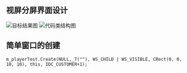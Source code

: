 ## 视屏分屏界面设计
![目标结果图](https://github.com/wblong/TVWallAX/blob/master/images/分屏显示界面2.jpg?raw=true)
![代码类结构图](https://github.com/wblong/TVWallAX/blob/master/images/分屏显示界面1.jpg?raw=true)
## 简单窗口的创建
	m_playerTest.Create(NULL,_T(""), WS_CHILD | WS_VISIBLE, CRect(0, 0, 10, 10), this, IDC_CUSTOMER+1);
